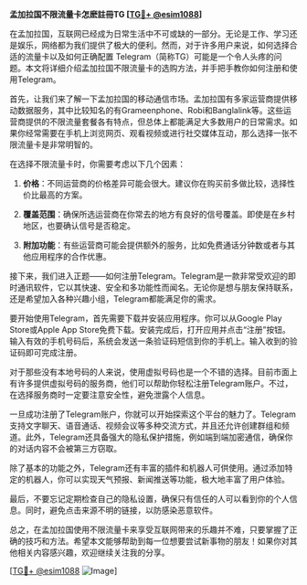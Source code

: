 **孟加拉国不限流量卡怎麽註冊TG [[TG💪+ @esim1088](https://t.me/s/esim1088)]**

在孟加拉国，互联网已经成为日常生活中不可或缺的一部分。无论是工作、学习还是娱乐，网络都为我们提供了极大的便利。然而，对于许多用户来说，如何选择合适的流量卡以及如何正确配置 Telegram（简称TG）可能是一个令人头疼的问题。本文将详细介绍孟加拉国不限流量卡的选购方法，并手把手教你如何注册和使用Telegram。

首先，让我们来了解一下孟加拉国的移动通信市场。孟加拉国有多家运营商提供移动数据服务，其中比较知名的有Grameenphone、Robi和Banglalink等。这些运营商提供的不限流量套餐各有特点，但总体上都能满足大多数用户的日常需求。如果你经常需要在手机上浏览网页、观看视频或进行社交媒体互动，那么选择一张不限流量卡是非常明智的。

在选择不限流量卡时，你需要考虑以下几个因素：

1. **价格**：不同运营商的价格差异可能会很大。建议你在购买前多做比较，选择性价比最高的方案。
   
2. **覆盖范围**：确保所选运营商在你常去的地方有良好的信号覆盖。即使是在乡村地区，也要确认信号是否稳定。

3. **附加功能**：有些运营商可能会提供额外的服务，比如免费通话分钟数或者与其他应用程序的合作优惠。

接下来，我们进入正题——如何注册Telegram。Telegram是一款非常受欢迎的即时通讯软件，它以其快速、安全和多功能性而闻名。无论你是想与朋友保持联系，还是希望加入各种兴趣小组，Telegram都能满足你的需求。

要开始使用Telegram，首先需要下载并安装应用程序。你可以从Google Play Store或Apple App Store免费下载。安装完成后，打开应用并点击“注册”按钮。输入有效的手机号码后，系统会发送一条验证码短信到你的手机上。输入收到的验证码即可完成注册。

对于那些没有本地号码的人来说，使用虚拟号码也是一个不错的选择。目前市面上有许多提供虚拟号码的服务商，他们可以帮助你轻松注册Telegram账户。不过，在选择服务商时一定要注意安全性，避免泄露个人信息。

一旦成功注册了Telegram账户，你就可以开始探索这个平台的魅力了。Telegram支持文字聊天、语音通话、视频会议等多种交流方式，并且还允许创建群组和频道。此外，Telegram还具备强大的隐私保护措施，例如端到端加密通信，确保你的对话内容不会被第三方窃取。

除了基本的功能之外，Telegram还有丰富的插件和机器人可供使用。通过添加特定的机器人，你可以实现天气预报、新闻推送等功能，极大地丰富了用户体验。

最后，不要忘记定期检查自己的隐私设置，确保只有信任的人可以看到你的个人信息。同时，避免点击来源不明的链接，以防感染恶意软件。

总之，在孟加拉国使用不限流量卡来享受互联网带来的乐趣并不难，只要掌握了正确的技巧和方法。希望本文能够帮助到每一位想要尝试新事物的朋友！如果你对其他相关内容感兴趣，欢迎继续关注我的分享。

[[TG💪+ @esim1088](https://t.me/s/esim1088) ![Image](https://i.postimg.cc/4NQfJmqS/Snipaste-2025-05-13-00-14-12.png)]